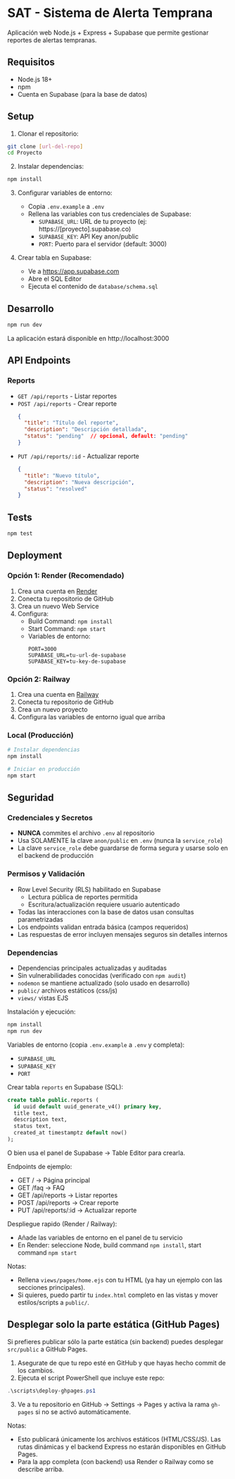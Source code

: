 # SAT - Sistema de Alerta Temprana

Aplicación web Node.js + Express + Supabase que permite gestionar reportes de alertas tempranas.

## Requisitos

- Node.js 18+
- npm
- Cuenta en Supabase (para la base de datos)

## Setup

1. Clonar el repositorio:
```bash
git clone [url-del-repo]
cd Proyecto
```

2. Instalar dependencias:
```bash
npm install
```

3. Configurar variables de entorno:
   - Copia `.env.example` a `.env`
   - Rellena las variables con tus credenciales de Supabase:
     - `SUPABASE_URL`: URL de tu proyecto (ej: https://[proyecto].supabase.co)
     - `SUPABASE_KEY`: API Key anon/public
     - `PORT`: Puerto para el servidor (default: 3000)

4. Crear tabla en Supabase:
   - Ve a https://app.supabase.com
   - Abre el SQL Editor
   - Ejecuta el contenido de `database/schema.sql`

## Desarrollo

```bash
npm run dev
```

La aplicación estará disponible en http://localhost:3000

## API Endpoints

### Reports

- `GET /api/reports` - Listar reportes
- `POST /api/reports` - Crear reporte
  ```json
  {
    "title": "Título del reporte",
    "description": "Descripción detallada",
    "status": "pending"  // opcional, default: "pending"
  }
  ```
- `PUT /api/reports/:id` - Actualizar reporte
  ```json
  {
    "title": "Nuevo título",
    "description": "Nueva descripción",
    "status": "resolved"
  }
  ```

## Tests

```bash
npm test
```

## Deployment

### Opción 1: Render (Recomendado)

1. Crea una cuenta en [Render](https://render.com)
2. Conecta tu repositorio de GitHub
3. Crea un nuevo Web Service
4. Configura:
   - Build Command: `npm install`
   - Start Command: `npm start`
   - Variables de entorno:
     ```
     PORT=3000
     SUPABASE_URL=tu-url-de-supabase
     SUPABASE_KEY=tu-key-de-supabase
     ```

### Opción 2: Railway

1. Crea una cuenta en [Railway](https://railway.app)
2. Conecta tu repositorio de GitHub
3. Crea un nuevo proyecto
4. Configura las variables de entorno igual que arriba

### Local (Producción)

```bash
# Instalar dependencias
npm install

# Iniciar en producción
npm start
```

## Seguridad

### Credenciales y Secretos

- **NUNCA** commites el archivo `.env` al repositorio
- Usa SOLAMENTE la clave `anon/public` en `.env` (nunca la `service_role`)
- La clave `service_role` debe guardarse de forma segura y usarse solo en el backend de producción

### Permisos y Validación

- Row Level Security (RLS) habilitado en Supabase
  - Lectura pública de reportes permitida
  - Escritura/actualización requiere usuario autenticado
- Todas las interacciones con la base de datos usan consultas parametrizadas
- Los endpoints validan entrada básica (campos requeridos)
- Las respuestas de error incluyen mensajes seguros sin detalles internos

### Dependencias

- Dependencias principales actualizadas y auditadas
- Sin vulnerabilidades conocidas (verificado con `npm audit`)
- `nodemon` se mantiene actualizado (solo usado en desarrollo)
- `public/` archivos estáticos (css/js)
- `views/` vistas EJS

Instalación y ejecución:

```powershell
npm install
npm run dev
```

Variables de entorno (copia `.env.example` a `.env` y completa):
- `SUPABASE_URL`
- `SUPABASE_KEY`
- `PORT`

Crear tabla `reports` en Supabase (SQL):

```sql
create table public.reports (
  id uuid default uuid_generate_v4() primary key,
  title text,
  description text,
  status text,
  created_at timestamptz default now()
);
```

O bien usa el panel de Supabase → Table Editor para crearla.

Endpoints de ejemplo:
- GET  /              -> Página principal
- GET  /faq           -> FAQ
- GET  /api/reports   -> Listar reportes
- POST /api/reports   -> Crear reporte
- PUT  /api/reports/:id -> Actualizar reporte

Despliegue rapido (Render / Railway):
- Añade las variables de entorno en el panel de tu servicio
- En Render: seleccione Node, build command `npm install`, start command `npm start`

Notas:
- Rellena `views/pages/home.ejs` con tu HTML (ya hay un ejemplo con las secciones principales). 
- Si quieres, puedo partir tu `index.html` completo en las vistas y mover estilos/scripts a `public/`.

## Desplegar solo la parte estática (GitHub Pages)

Si prefieres publicar sólo la parte estática (sin backend) puedes desplegar `src/public` a GitHub Pages.

1. Asegurate de que tu repo esté en GitHub y que hayas hecho commit de los cambios.
2. Ejecuta el script PowerShell que incluye este repo:

```powershell
.\scripts\deploy-ghpages.ps1
```

3. Ve a tu repositorio en GitHub → Settings → Pages y activa la rama `gh-pages` si no se activó automáticamente.

Notas:
- Esto publicará únicamente los archivos estáticos (HTML/CSS/JS). Las rutas dinámicas y el backend Express no estarán disponibles en GitHub Pages.
- Para la app completa (con backend) usa Render o Railway como se describe arriba.
